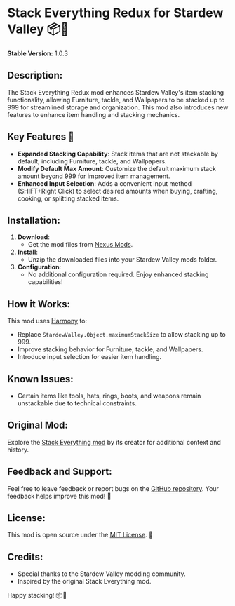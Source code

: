 # Stack Everything Redux for Stardew Valley 📦🌱

**Stable Version:** 1.0.3

## Description:
The Stack Everything Redux mod enhances Stardew Valley's item stacking functionality, allowing Furniture, tackle, and Wallpapers to be stacked up to 999 for streamlined storage and organization. This mod also introduces new features to enhance item handling and stacking mechanics.

## Key Features 🌟
- **Expanded Stacking Capability**: Stack items that are not stackable by default, including Furniture, tackle, and Wallpapers.
- **Modify Default Max Amount**: Customize the default maximum stack amount beyond 999 for improved item management.
- **Enhanced Input Selection**: Adds a convenient input method (SHIFT+Right Click) to select desired amounts when buying, crafting, cooking, or splitting stacked items.

## Installation:
1. **Download**:
   - Get the mod files from [Nexus Mods](https://www.nexusmods.com/stardewvalley/mods/22381).
2. **Install**:
   - Unzip the downloaded files into your Stardew Valley mods folder.
3. **Configuration**:
   - No additional configuration required. Enjoy enhanced stacking capabilities!

## How it Works:
This mod uses [Harmony](https://github.com/pardeike/Harmony) to:
- Replace `StardewValley.Object.maximumStackSize` to allow stacking up to 999.
- Improve stacking behavior for Furniture, tackle, and Wallpapers.
- Introduce input selection for easier item handling.

## Known Issues:
- Certain items like tools, hats, rings, boots, and weapons remain unstackable due to technical constraints.

## Original Mod:
Explore the [Stack Everything mod](http://www.nexusmods.com/stardewvalley/mods/2053?) by its creator for additional context and history.

## Feedback and Support:
Feel free to leave feedback or report bugs on the [GitHub repository](https://github.com/thimadera/StardewMods/issues). Your feedback helps improve this mod! 🌟

## License:
This mod is open source under the [MIT License](../LICENSE). 📜

## Credits:
- Special thanks to the Stardew Valley modding community.
- Inspired by the original Stack Everything mod.

Happy stacking! 📦🌾
